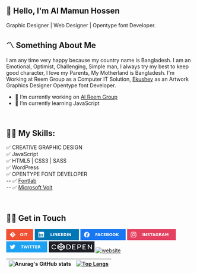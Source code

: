 ## 👋 Hello, I'm Al Mamun Hossen

Graphic Designer | Web Designer | Opentype font Developer.

## 〽️ Something About Me

I am any time very happy because my country name is Bangladesh. I am an Emotional, Optimist, Challenging, Simple man, I always try my best to keep good character, I love my Parents, My Motherland is Bangladesh. I'm Working at Reem Group as a Computer IT Solution, [Ekushey](http://www.ekushey.org/) as an Artwork Graphics Designer Opentype font Developer.

- 💼 I’m currently working on [Al Reem Group](https://reemgroup.co/)
- 📗 I’m currently learning JavaScript

<br/>

## 👨‍💻 My Skills:

✅ CREATIVE GRAPHIC DESIGN </br>
✅ JavaScript </br>
✅ HTML5 | CSS3 | SASS <br/>
✅ WordPress </br>
✅ OPENTYPE FONT DEVELOPER </br>
-- ✅ [Fontlab](https://www.youtube.com/watch?v=IPbyZFEeCb8&list=PLN5OEA26QEnWUlZW-Qlu8YLtjiGDlKCOx)</br>
-- ✅ [Microsoft Volt](https://www.youtube.com/watch?v=7fXmEeGMulY&list=PLN5OEA26QEnXQVnUt-iWo2X01cZSAO-io)

<br/>

## 🤙🏼 Get in Touch

[<img src='images/git.svg' alt='Github' height='30'>](https://github.com/almamunhossen)
[<img src='images/linkedin.svg' alt='Linkedin' height='30'>](https://www.linkedin.com/in/almamunhossen/)
[<img src='images/facebook.svg' alt='facebook' height='30'>](https://www.facebook.com/almamunhossen.bd)
[<img src='images/instagram.svg' height='30'>](https://www.instagram.com/almamunhossen/)
[<img src='images/twitter.svg' alt='twitter' height='30'>](https://twitter.com/almamunhossen) [<img src='images/codepen.svg' alt='codepen' height='30'>](https://codepen.io/almamunhossen)
[<img src='https://3.bp.blogspot.com/-hmlOwFvD6kM/XETPeicKQ5I/AAAAAAAALhE/8YPPiZFLsagBP8cqK1cMi5ff9zNUenhJQCK4BGAYYCw/s1600/Logo-2.png' alt='website' height='30'>](https://www.almamunhossen.com/)

<!-- Git Pro Icon -->

| ![Anurag's GitHub stats](https://github-readme-stats.vercel.app/api?username=almamunhossen&show_icons=true&theme=radical) | [![Top Langs](https://github-readme-stats.vercel.app/api/top-langs/?username=almamunhossen)](https://github.com/anuraghazra/github-readme-stats) |
| ------------------------------------------------------------------------------------------------------------------------- | ------------------------------------------------------------------------------------------------------------------------------------------------ |
